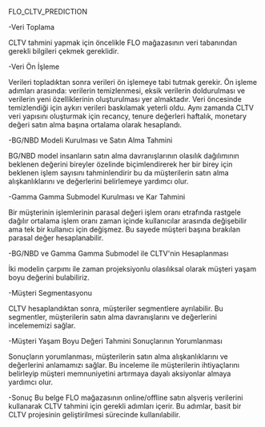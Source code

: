 FLO_CLTV_PREDICTION

-Veri Toplama

CLTV tahmini yapmak için öncelikle FLO mağazasının veri tabanından gerekli bilgileri çekmek gereklidir.

-Veri Ön İşleme

Verileri topladıktan sonra verileri ön işlemeye tabi tutmak gerekir. Ön işleme adımları arasında: verilerin temizlenmesi, eksik verilerin doldurulması ve verilerin yeni özelliklerinin oluşturulması yer almaktadır. 
Veri öncesinde temizlendiği için aykırı verileri baskılamak yeterli oldu. Aynı zamanda CLTV veri yapısını oluşturmak için recancy, tenure değerleri haftalık, monetary değeri satın alma başına ortalama olarak hesaplandı.

-BG/NBD Modeli Kurulması ve Satın Alma Tahmini

BG/NBD model insanların satın alma davranışlarının olasılık dağılımının beklenen değerini bireyler özelinde biçimlendirerek her bir birey için beklenen işlem sayısını tahminlendirir
bu da müşterilerin satın alma alışkanlıklarını ve değerlerini belirlemeye yardımcı olur.

-Gamma Gamma Submodel Kurulması ve Kar Tahmini

Bir müşterinin işlemlerinin parasal değeri işlem oranı etrafında rastgele dağılır ortalama işlem oranı zaman içinde kullanıcılar arasında değişebilir ama tek bir kullanıcı
için değişmez. Bu sayede müşteri başına bırakılan parasal değer hesaplanabilir.

-BG/NBD ve Gamma Gamma Submodel ile CLTV'nin Hesaplanması

İki modelin çarpımı ile zaman projeksiyonlu olasılıksal olarak müşteri yaşam boyu değerini bulabiliriz.

-Müşteri Segmentasyonu

CLTV hesaplandıktan sonra, müşteriler segmentlere ayrılabilir. Bu segmentler, müşterilerin satın alma davranışlarını ve değerlerini incelememizi sağlar.

-Müşteri Yaşam Boyu Değeri Tahmini Sonuçlarının Yorumlanması

Sonuçların yorumlanması, müşterilerin satın alma alışkanlıklarını ve değerlerini anlamamızı sağlar. Bu inceleme ile müşterilerin ihtiyaçlarını belirleyip müşteri memnuniyetini artırmaya dayalı aksiyonlar almaya yardımcı olur.

-Sonuç
Bu belge FLO mağazasının online/offline satın alşveriş verilerini kullanarak CLTV tahmini için gerekli adımları içerir. Bu adımlar, basit bir CLTV projesinin geliştirilmesi sürecinde kullanılabilir.
